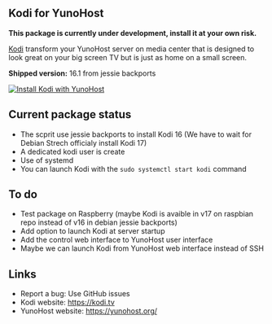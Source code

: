 Kodi for YunoHost
---------------------

**This package is currently under development, install it at your own risk.**

[Kodi](https://kodi.tv) transform your YunoHost server on media center that is designed to look great on your big screen TV but is just as home on a small screen.

**Shipped version:** 16.1 from jessie backports

[![Install Kodi with YunoHost](https://install-app.yunohost.org/install-with-yunohost.png)](https://install-app.yunohost.org/?app=kodi)

## Current package status
* The scprit use jessie backports to install Kodi 16 (We have to wait for Debian Strech officialy install Kodi 17)
* A dedicated kodi user is create
* Use of systemd
* You can launch Kodi with the ```sudo systemctl start kodi``` command

## To do
* Test package on Raspberry (maybe Kodi is avaible in v17 on raspbian repo instead of v16 in debian jessie backports)
* Add option to launch Kodi at server startup
* Add the control web interface to YunoHost user interface
* Maybe we can launch Kodi from YunoHost web interface instead of SSH

## Links

 * Report a bug: Use GitHub issues
 * Kodi website: https://kodi.tv
 * YunoHost website: https://yunohost.org/